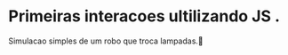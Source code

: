 <h1>Primeiras interacoes ultilizando JS .</h1>
<p>Simulacao simples de um robo que troca lampadas.🤖</p>
